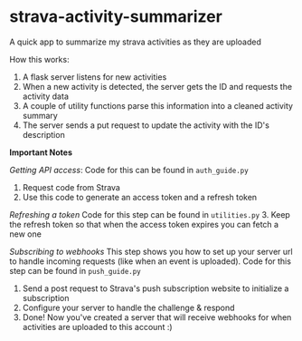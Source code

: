 # strava-activity-summarizer
A quick app to summarize my strava activities as they are uploaded


How this works: 

1) A flask server listens for new activities 
2) When a new activity is detected, the server gets the ID and requests the activity data 
3) A couple of utility functions parse this information into a cleaned activity summary 
4) The server sends a put request to update the activity with the ID's description


**Important Notes**

*Getting API access*: 
Code for this can be found in `auth_guide.py`
1. Request code from Strava 
2. Use this code to generate an access token and a refresh token 

*Refreshing a token*
Code for this step can be found in `utilities.py`
3. Keep the refresh token so that when the access token expires you can fetch a new one 

*Subscribing to webhooks*
This step shows you how to set up your server url to handle incoming requests (like when an event is uploaded). 
Code for this step can be found in `push_guide.py`
1. Send a post request to Strava's push subscription website to initialize a subscription 
2. Configure your server to handle the challenge & respond 
3. Done! Now you've created a server that will receive webhooks for when activities are uploaded to this account :)
